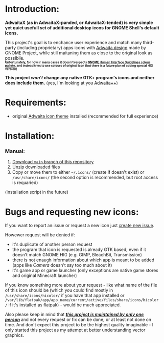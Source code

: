 # Introduction:
**AdwaitaX (as in AdwaitaX-panded, or AdwaitaX-tended) is very simple yet quiet usefull set of additional desktop icons for GNOME Shell's default icons.**  

This project's goal is to enchance user experience and match many third-party (including proprietary) apps icons with [Adwaita design](https://developer.gnome.org/hig/guidelines/app-icons.html#gnome-app-icon-style) made by GNOME Project, while still maitaning them as close to the original look as possibile.  
**<sub><sup>Unfortunately, for now in many cases it doesn't respects [GNOME Human Interface Guidelines colour pallete](https://developer.gnome.org/hig/reference/palette.html), and instead tries to use colours of original icon (but there is a future plan of adding special HIG version)</sup></sub>**

**This project _won't_ change any native GTK+ program's icons and neither does include them.** (yes, I'm looking at you [Adwaita++](https://github.com/Bonandry/adwaita-plus))

# Requirements:
- original [Adwaita icon theme](https://gitlab.gnome.org/GNOME/adwaita-icon-theme/-/tree/master/Adwaita) installed (recommended for full experience)

# Installation:
### Manual:
1. [Download `main` branch of this repository](https://github.com/grungefox/AdwaitaX-icon-theme/archive/refs/heads/main.zip)
2. Unzip downloaded files
3. Copy or move them to either `~/.icons/` (create if doesn't exist) or `/usr/share/icons/` (the second option is recommended, but root access is requaried)

(installation script in the future)

# Bugs and requesting new icons:
If you want to report an issue or request a new icon just [create new issue](https://github.com/grungefox/AdwaitaX-icon-theme/issues).  

Howewer request will be denied if:
- it's duplicate of another person request
- the program that icon is requested is already GTK based, even if it doesn't match GNOME HIG (e.g. GIMP, BleachBit, Transmission)
- there is not enaugh information about which app is meant to be added (apps like _Camera_ doesn't say too much about it)
- it's game app or game launcher (only exceptions are native game stores and original Minecraft launcher)

If you know something more about your request - like what name of the file of this icon should be (which you could find mostly in `/usr/share/icons/hicolor/` if you have that app installed or `/var/lib/flatpak/app/app_name/current/active/files/share/icons/hicolor/` if it's installed as flatpak) - would be much appreciated.

Also please keep in mind that [**_this project is maintained by only one person_**](https://github.com/grungefox) and not every request or fix can be done, or at least not done on time. And don't expect this project to be the highest quality imaginable - I only started this project as my attempt at better understanding vector graphics.
